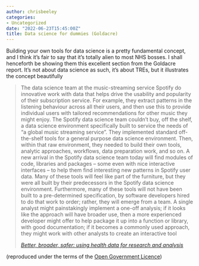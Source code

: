 ```yaml
---
author: chrisbeeley
categories:
- Uncategorized
date: "2022-06-23T15:45:00Z"
title: Data science for dummies (Goldacre)
---
```


Building your own tools for data science is a pretty fundamental concept, and I think it’s fair to say that it’s totally alien to most NHS bosses. I shall henceforth be showing them this excellent section from the Goldacre report. It’s not about data science as such, it’s about TREs, but it illustrates the concept beautifully

> The data science team at the music-streaming service Spotify do innovative work with data that helps drive the usability and popularity of their subscription service. For example, they extract patterns in the listening behaviour across all their users, and then use this to provide individual users with tailored recommendations for other music they might enjoy. The Spotify data science team couldn’t buy, off the shelf, a data science environment specifically built to service the needs of “a global music streaming service”. They implemented standard off-the-shelf tools for a general purpose data science environment. Then, within that raw environment, they needed to build their own tools, analytic approaches, workflows, data preparation work, and so on. A new arrival in the Spotify data science team today will find modules of code, libraries and packages – some even with nice interactive interfaces – to help them find interesting new patterns in Spotify user data. Many of these tools will feel like part of the furniture, but they were all built by their predecessors in the Spotify data science environment. Furthermore, many of these tools will not have been built to a pre-determined specification, by software developers hired to do that work to order; rather, they will emerge from a team. A single analyst might painstakingly implement a one-off analysis; if it looks like the approach will have broader use, then a more experienced developer might offer to help package it up into a function or library, with good documentation; if it becomes a commonly used approach, they might work with other analysts to create an interactive tool
> 
> <cite>[Better, broader, safer: using health data for research and analysis](https://www.gov.uk/government/publications/better-broader-safer-using-health-data-for-research-and-analysis/better-broader-safer-using-health-data-for-research-and-analysis#trusted-research-environments)</cite>

(reproduced under the terms of the [Open Government Licence](https://www.nationalarchives.gov.uk/doc/open-government-licence/version/3/))